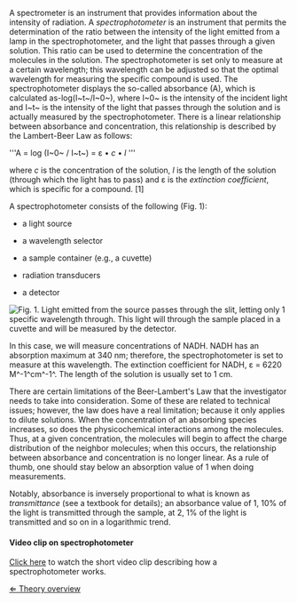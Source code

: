 A spectrometer is an instrument that provides information about the
intensity of radiation. A *spectrophotometer* is an instrument that
permits the determination of the ratio between the intensity of the
light emitted from a lamp in the spectrophotometer, and the light that
passes through a given solution. This ratio can be used to determine the
concentration of the molecules in the solution. The spectrophotometer is
set only to measure at a certain wavelength; this wavelength can be
adjusted so that the optimal wavelength for measuring the specific
compound is used. The spectrophotometer displays the so-called
absorbance (A), which is calculated as-log(I~t~/I~0~), where I~0~ is the
intensity of the incident light and I~t~ is the intensity of the light
that passes through the solution and is actually measured by the
spectrophotometer. There is a linear relationship between absorbance and
concentration, this relationship is described by the Lambert-Beer Law as
follows:

'''A = log (I~0~ / I~t~) = ε • *c* • *l* '''

where *c* is the concentration of the solution, *l* is the length of the
solution (through which the light has to pass) and ε is the *extinction
coefficient*, which is specific for a compound. [1]

A spectrophotometer consists of the following (Fig. 1):

-   a light source

-   a wavelength selector

-   a sample container (e.g., a cuvette)

-   radiation transducers

-   a detector

![Fig. 1. Light emitted from the source passes through the slit, letting only 1 specific wavelength through. This light will through the sample placed in a cuvette and will be measured by the detector.](/wiki/Spectrophotometer.png "Fig. 1. Light emitted from the source passes through the slit, letting only 1 specific wavelength through. This light will through the sample placed in a cuvette and will be measured by the detector.")

In this case, we will measure concentrations of NADH. NADH has an
absorption maximum at 340 nm; therefore, the spectrophotometer is set to
measure at this wavelength. The extinction coefficient for NADH, ε =
6220 M^-1^cm^-1^. The length of the solution is usually set to 1 cm.

There are certain limitations of the Beer-Lambert's Law that the
investigator needs to take into consideration. Some of these are related
to technical issues; however, the law does have a real limitation;
because it only applies to dilute solutions. When the concentration of
an absorbing species increases, so does the physicochemical interactions
among the molecules. Thus, at a given concentration, the molecules will
begin to affect the charge distribution of the neighbor molecules; when
this occurs, the relationship between absorbance and concentration is no
longer linear. As a rule of thumb, one should stay below an absorption
value of 1 when doing measurements.

Notably, absorbance is inversely proportional to what is known as
*transmittance* (see a textbook for details); an absorbance value of 1,
10% of the light is transmitted through the sample, at 2, 1% of the
light is transmitted and so on in a logarithmic trend.

#### Video clip on spectrophotometer

[Click here](http://youtu.be/pxC6F7bK8CU) to watch the short video clip
describing how a spectrophotometer works.

[⇐ Theory overview](/wiki/Enzyme_Kinetics "wikilink")

